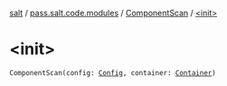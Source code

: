 [salt](../../index.md) / [pass.salt.code.modules](../index.md) / [ComponentScan](index.md) / [&lt;init&gt;](./-init-.md)

# &lt;init&gt;

`ComponentScan(config: `[`Config`](../../pass.salt.code.loader.config/-config/index.md)`, container: `[`Container`](../../pass.salt.code.container/-container/index.md)`)`